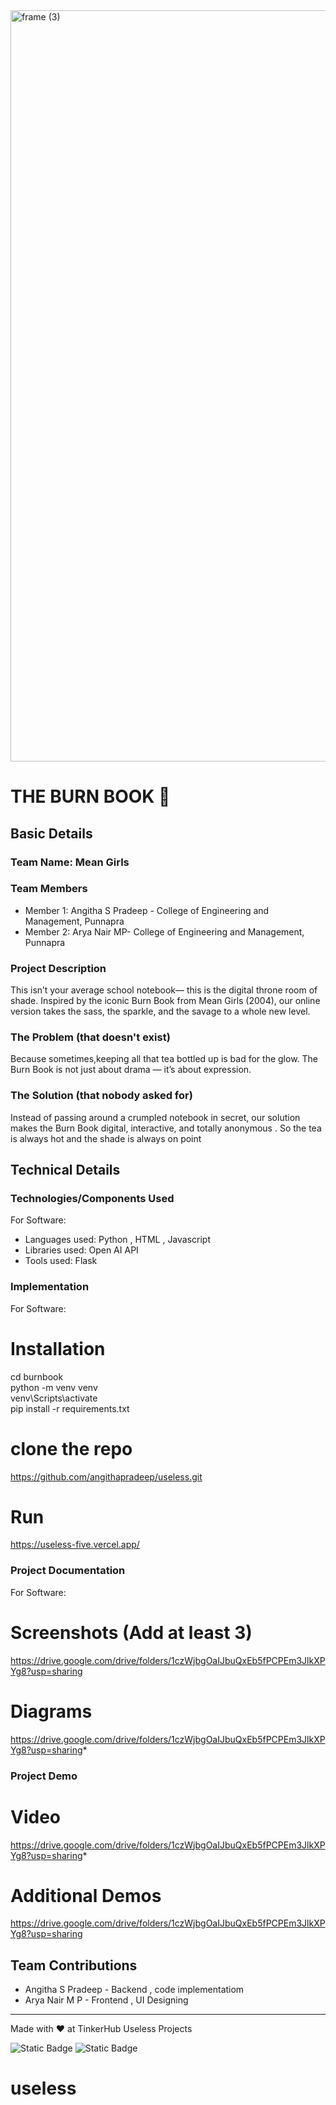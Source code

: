 <img width="3188" height="1202" alt="frame (3)" src="https://github.com/user-attachments/assets/517ad8e9-ad22-457d-9538-a9e62d137cd7" />


# THE BURN BOOK 🎯


## Basic Details
### Team Name: Mean Girls

### Team Members
- Member 1: Angitha S Pradeep - College of Engineering and Management, Punnapra
- Member 2: Arya Nair MP- College of Engineering and Management, Punnapra

### Project Description
This isn’t your average school notebook— this is the digital throne room of shade. 
Inspired by the iconic Burn Book from Mean Girls (2004), our online version takes the sass, the sparkle, and the savage to a whole new level.

### The Problem (that doesn't exist)
Because sometimes,keeping all that tea bottled up is bad for the glow. The Burn Book is not just about drama — it’s about expression.

### The Solution (that nobody asked for)
Instead of passing around a crumpled notebook in secret, our solution makes the Burn Book digital, interactive, and totally anonymous .
So the tea is always hot and the shade is always on point

## Technical Details
### Technologies/Components Used
For Software:
- Languages used: Python , HTML , Javascript
- Libraries used: Open AI API
- Tools used: Flask


### Implementation
For Software:
# Installation 
cd burnbook  
python -m venv venv  
venv\Scripts\activate    
pip install -r requirements.txt  

# clone the repo
https://github.com/angithapradeep/useless.git


# Run     
https://useless-five.vercel.app/


### Project Documentation
For Software:

# Screenshots (Add at least 3)
https://drive.google.com/drive/folders/1czWjbgOaIJbuQxEb5fPCPEm3JlkXPYg8?usp=sharing

# Diagrams
https://drive.google.com/drive/folders/1czWjbgOaIJbuQxEb5fPCPEm3JlkXPYg8?usp=sharing*


### Project Demo
# Video
https://drive.google.com/drive/folders/1czWjbgOaIJbuQxEb5fPCPEm3JlkXPYg8?usp=sharing*

# Additional Demos
https://drive.google.com/drive/folders/1czWjbgOaIJbuQxEb5fPCPEm3JlkXPYg8?usp=sharing

## Team Contributions
- Angitha S Pradeep - Backend , code implementatiom
- Arya Nair M P - Frontend , UI Designing


---
Made with ❤️ at TinkerHub Useless Projects 

![Static Badge](https://img.shields.io/badge/TinkerHub-24?color=%23000000&link=https%3A%2F%2Fwww.tinkerhub.org%2F)
![Static Badge](https://img.shields.io/badge/UselessProjects--25-25?link=https%3A%2F%2Fwww.tinkerhub.org%2Fevents%2FQ2Q1TQKX6Q%2FUseless%2520Projects)


# useless
